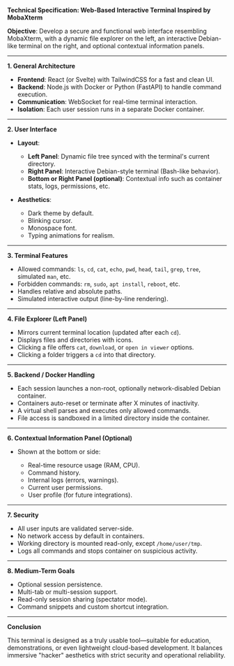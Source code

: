 **Technical Specification: Web-Based Interactive Terminal Inspired by MobaXterm**

**Objective**: Develop a secure and functional web interface resembling MobaXterm, with a dynamic file explorer on the left, an interactive Debian-like terminal on the right, and optional contextual information panels.

---

**1. General Architecture**

* **Frontend**: React (or Svelte) with TailwindCSS for a fast and clean UI.
* **Backend**: Node.js with Docker or Python (FastAPI) to handle command execution.
* **Communication**: WebSocket for real-time terminal interaction.
* **Isolation**: Each user session runs in a separate Docker container.

---

**2. User Interface**

* **Layout**:

  * **Left Panel**: Dynamic file tree synced with the terminal's current directory.
  * **Right Panel**: Interactive Debian-style terminal (Bash-like behavior).
  * **Bottom or Right Panel (optional)**: Contextual info such as container stats, logs, permissions, etc.

* **Aesthetics**:

  * Dark theme by default.
  * Blinking cursor.
  * Monospace font.
  * Typing animations for realism.

---

**3. Terminal Features**

* Allowed commands: `ls`, `cd`, `cat`, `echo`, `pwd`, `head`, `tail`, `grep`, `tree`, simulated `man`, etc.
* Forbidden commands: `rm`, `sudo`, `apt install`, `reboot`, etc.
* Handles relative and absolute paths.
* Simulated interactive output (line-by-line rendering).

---

**4. File Explorer (Left Panel)**

* Mirrors current terminal location (updated after each `cd`).
* Displays files and directories with icons.
* Clicking a file offers `cat`, `download`, or `open in viewer` options.
* Clicking a folder triggers a `cd` into that directory.

---

**5. Backend / Docker Handling**

* Each session launches a non-root, optionally network-disabled Debian container.
* Containers auto-reset or terminate after X minutes of inactivity.
* A virtual shell parses and executes only allowed commands.
* File access is sandboxed in a limited directory inside the container.

---

**6. Contextual Information Panel (Optional)**

* Shown at the bottom or side:

  * Real-time resource usage (RAM, CPU).
  * Command history.
  * Internal logs (errors, warnings).
  * Current user permissions.
  * User profile (for future integrations).

---

**7. Security**

* All user inputs are validated server-side.
* No network access by default in containers.
* Working directory is mounted read-only, except `/home/user/tmp`.
* Logs all commands and stops container on suspicious activity.

---

**8. Medium-Term Goals**

* Optional session persistence.
* Multi-tab or multi-session support.
* Read-only session sharing (spectator mode).
* Command snippets and custom shortcut integration.

---

**Conclusion**

This terminal is designed as a truly usable tool—suitable for education, demonstrations, or even lightweight cloud-based development. It balances immersive "hacker" aesthetics with strict security and operational reliability.
